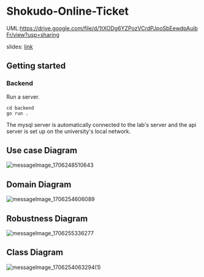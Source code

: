 # Shokudo-Online-Ticket
UML:https://drive.google.com/file/d/1tXODg6YZPozVCrdPJpoSbEewdpAuibFr/view?usp=sharing

slides: [link](https://naistjp-my.sharepoint.com/personal/kohei_ichikawa_ms_ext_naist_jp/_layouts/15/onedrive.aspx?id=%2Fpersonal%2Fkohei%5Fichikawa%5Fms%5Fext%5Fnaist%5Fjp%2FDocuments%2F%E8%AC%9B%E7%BE%A9%E8%B3%87%E6%96%99%2FPBL2023&FolderCTID=0x012000AF3BAC58BFDAAF45840EFA0160BD60A9&view=0)

## Getting started
### Backend
Run a server.
```
cd backend
go run .
```
The mysql server is automatically connected to the lab's server and the api server is set up on the university's local network.

## Use case Diagram
![messageImage_1706248510643](https://github.com/Canppchk/Shokudo-Online-Ticket/assets/61746127/86f340b3-8d1c-4883-9292-a7c759b65da8)


## Domain Diagram
![messageImage_1706254606089](https://github.com/Canppchk/Shokudo-Online-Ticket/assets/61746127/ae048aa4-5c13-4ef1-9922-9984d6b25ab3)


## Robustness Diagram
![messageImage_1706255336277](https://github.com/Canppchk/Shokudo-Online-Ticket/assets/61746127/1ff0e856-75d7-43d6-b64b-2c39de1c4e32)


## Class Diagram
![messageImage_1706254063294(1)](https://github.com/Canppchk/Shokudo-Online-Ticket/assets/61746127/dbfe8b61-c271-47be-afb8-504a463d152d)


